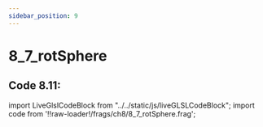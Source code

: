 ```yaml
---
sidebar_position: 9
---
```


# 8_7_rotSphere
## Code 8.11: 

import LiveGlslCodeBlock from "../../static/js/liveGLSLCodeBlock";
import code from '!!raw-loader!/frags/ch8/8_7_rotSphere.frag';

<LiveGlslCodeBlock fragName='8_7_rotSphere.frag' fragCode={code} />
